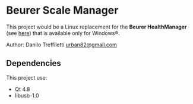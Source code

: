 # Beurer Scale Manager

This project would be a Linux replacement for the **Beurer HealthManager** (see
[here](https://connect.beurer.com/Download/Common/Software.aspx)) that is available
only for Windows&reg;.

Author: Danilo Treffiletti <urban82@gmail.com>

## Dependencies

This project use:
* Qt 4.8
* libusb-1.0
